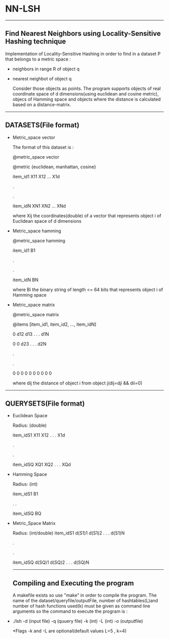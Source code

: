 # NN-LSH
-----------------------------------------------------------------
Find Nearest Neighbors using Locality-Sensitive Hashing technique
-----------------------------------------------------------------

Implementation of Locality-Sensitive Hashing in order to find in a dataset P that belongs to a metric space :
- neighbors in range R of object q
- nearest neighbot of object q

  Consider those objects as points. The program supports objects of real coordinate space of d dimensions(using euclidean and     cosine metric), objecs of Hamming space and objects where the distance is calculated based on a distance-matrix.


---------------------
DATASETS(File format)
---------------------
- Metric_space vector

  The format of this dataset is :

  @metric_space vector

  @metric {euclidean, manhattan, cosine}

  item_id1  X11 X12 ... X1d

  .

  .

  item_idN XN1  XN2 ... XNd

  where Xij the coordinates(double) of a vector that represents object i of Euclidean space of d dimensions


- Metric_space hamming

  @metric_space hamming

  item_id1    B1
  
  .
  
  .

  item_idN    BN

  where Bi the binary string of length <= 64 bits that represents object i of Hamming space

- Metric_space matrix

  @metric_space matrix

  @items [item_id1, item_id2, ..., item_idN]

  0 d12 d13 . . . d1N

  0  0  d23 . . . d2N

  .
  
  .

  0 0 0 0 0 0 0 0 0 0

  where dij the distance of object i from object j(dij=dji && dii=0)


----------------------
QUERYSETS(File format)
----------------------

- Euclidean Space

  Radius: (double)

  item_idS1 X11 X12 . . . X1d

  .
  
  .
  
  item_idSQ XQ1 XQ2 . . . XQd

- Hamming Space

  Radius: (int)

  item_idS1 B1

  .       .       

  item_idSQ BQ
  
- Metric_Space Matrix

  Radius: (int/double)
  item_idS1 d(S1)1  d(S1)2  . . . d(S1)N
  
  .
  
  .
  
  item_idSQ d(SQ)1  d(SQ)2  . . . d(SQ)N
  
  
  -----------------------------------
  Compiling and Executing the program
  -----------------------------------
  
  A makefile exists so use "make" in order to compile the program. The name of the dataset/queryfile/outputFile, number of hashtables(L)and  number of hash functions used(k) must be given as command line arguments so the command to execute the program is :
  
- ./lsh -d (input file) -q (quuery file) -k (int) -L (int) -o (outputfile)

  *Flags -k and -L are optional(default values L=5 , k=4)
